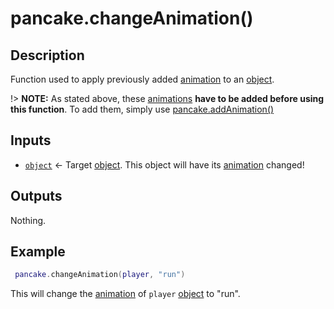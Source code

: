 # pancake.changeAnimation()

## Description

Function used to apply previously added [animation](http://mightypancake.games/#/documentation/topics/animations) to an [object](http://mightypancake.games/#/documentation/topics/objects).

!> **NOTE:** As stated above, these [animations](http://mightypancake.games/#/documentation/topics/animations) **have to be added before using this function**. To add them, simply use [pancake.addAnimation()](http://mightypancake.games/#/documentation/functions/pancake.addAnimation())

## Inputs

* [`object`](http://mightypancake.games/#/documentation/topics/objects) <- Target [object](http://mightypancake.games/#/documentation/topics/objects). This object will have its [animation](http://mightypancake.games/#/documentation/topics/animations) changed!

## Outputs

Nothing.

## Example

```lua
 pancake.changeAnimation(player, "run")
```

This will change the [animation](http://mightypancake.games/#/documentation/topics/animations) of `player` [object](http://mightypancake.games/#/documentation/topics/objects) to "run".
